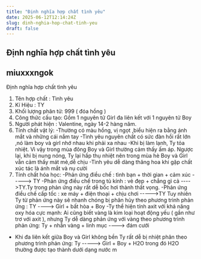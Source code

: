 ```yaml
---
title: "Định nghĩa hợp chất tình yêu"
date: 2025-06-12T12:14:24Z
slug: dinh-nghia-hop-chat-tinh-yeu
draft: false
---
```


## Định nghĩa hợp chất tình yêu

## miuxxxngok

Định nghĩa hợp chất tình yêu
1. Tên hợp chất : Tình yêu
2. Kí Hiệu : TY
3. Khối lượng phân tử: 999 ( đóa hồng )
4. Công thức cấu tạo: Gồm 1 nguyên tử Girl đa liên kết với 1 nguyên tử Boy
5. Người phát hiện : Valentine, ngày 14-2 hàng năm.
6. Tính chất vật lý:
-Thường có màu hồng, vị ngọt ,biểu hiện ra bằng ánh mắt và những cái nắm tay
-Tình yêu nguyên chất có sức đàn hồi rất lớn ,nó làm boy và girl nhớ nhau khi phải xa nhau
-Khi bị làm lạnh, Ty tỏa nhiệt. Vì vậy trong mùa đông Boy và Girl thường cảm thấy ấm áp.
Ngược lại, khi bị nung nóng, Ty lại hấp thụ nhiệt nên trong mùa hè Boy và Girl vẫn cảm thấy mát mẻ,dễ chịu
-Tình yêu dễ dàng thăng hoa khi gặp chất xúc tác là ánh mắt và nụ cười
7. Tính chất hóa học:
-Phản ứng điều chế : tình bạn + thời gian + cảm xúc -----> TY
-Phản ứng điều chế trong tủ kính : vẻ đẹp + chẳng gì cả ---->TY.Ty trong phản ứng này rất dễ bốc hơi thành thất vọng.
-Phản ứng điều chế cấp tốc : xe máy + điện thoại + chịu chơi ----->TY
Tuy nhiên Ty từ phản ứng này sẽ nhanh chóng bị phân hủy theo phương trình phản ứng : TY ----> Girl + bất hòa + Boy
-Ty thể hiện tính axit với khả năng oxy hóa cực mạnh:
Ai cũng biết vàng là kim loại hoạt động yếu ( gần như trơ với axit ),
nhưng Ty dễ dàng phản ứng với vàng theo phương trình phản ứng: Ty + nhẫn vàng + linh mục ----> đám cưới
- Khi đa liên kết giữa Boy và Girl không bền Ty rất dễ bị nhiệt phân theo phương trình phản ứng:
Ty -----> Girl + Boy + H2O trong đó H2O thường được tạo thành dưới dạng nước m